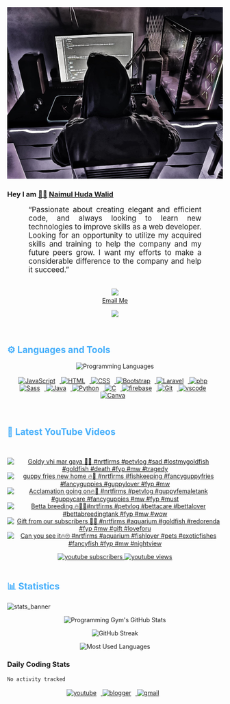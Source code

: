 <!-- ![github_cover_banner](https://www.digitalsolutionservices.com/img/services/web%20development.gif)-->

<div align="center" style="display:block;">
    <img height="400px" width="100%" alt="github cover banner" src="https://raw.githubusercontent.com/NaimulHudaWalid/NaimulHudaWalid/main/272276268_3114779035434264_920860974401480824_n.jpg"/> 
</div>

### Hey I am [👨🏻‍][facebook] [Naimul Huda Walid][youtube]



<p align:"center" style="text-align: justify; margin: 0 50px; font-size: 17px;" >
   “Passionate about creating elegant and efficient code, and always looking to learn new technologies to improve skills as a web developer. Looking for an opportunity to utilize my acquired skills and training to help the company and my future peers grow. I want my efforts to make a considerable difference to the company and help it succeed.”
<br>
<br>
<div align="center">

![](https://visitor-badge.glitch.me/badge?page_id=NaimulHudaWalid)
    <br />
[Email Me](mailto:dev.naimulhuda@gmail.com)
</div>
</p>
<!-- Typing SVG by DenverCoder1 - https://github.com/DenverCoder1/readme-typing-svg -->
<p align="center">
<!--   <a href="https://github.com/DenverCoder1/readme-typing-svg"> -->
    <img src="https://readme-typing-svg.herokuapp.com?color=E22FE4&width=380&height=45&lines=Open-Source+Enthusiast;Learning+In+Public;Empowering+Others;Nice+To+Meet+You+...&center=true"></a>

</p>
<br>
<!-- Languages and Tools -->

<h2 style="color: #44AEFB">⚙️ Languages and Tools</h2>
<div align="center" style="display:block;">
    <img width="100px" alt="Programming Languages" src="https://user-images.githubusercontent.com/78341798/194531121-47b0119a-ce00-439d-b586-125f86acb098.png"/> 
</div>
<br>   
<!-- Icons Resources -->
<!-- https://devicon.dev/ -->
<!-- https://cdn.jsdelivr.net/npm/simple-icons@v3/icons/ -->
<div align="center">
  <a href="https://developer.mozilla.org/en-US/docs/Web/JavaScript" target="_blank" rel="noreferrer">
      <img  alt="JavaScript" height="50px" style="padding-right:10px;" src="https://cdn.jsdelivr.net/gh/devicons/devicon/icons/javascript/javascript-plain.svg"/>
  </a>
  
 
  <a href="https://developer.mozilla.org/en-US/docs/Web/HTML" target="_blank" rel="noreferrer">
      <img  alt="HTML" height="50px" style="padding-right:10px;" src="https://cdn.jsdelivr.net/gh/devicons/devicon/icons/html5/html5-original.svg"/>
  </a>
  <a href="https://developer.mozilla.org/en-US/docs/Web/CSS" target="_blank" rel="noreferrer">
      <img  alt="CSS" height="50px" style="padding-right:10px;" src="https://cdn.jsdelivr.net/gh/devicons/devicon/icons/css3/css3-original.svg"/>
  </a>
  <a href="https://getbootstrap.com/" target="_blank" rel="noreferrer">
      <img  alt="Bootstrap" height="50px" style="padding-right:10px;" src="https://cdn.jsdelivr.net/gh/devicons/devicon/icons/bootstrap/bootstrap-original.svg"/>
  </a> 
  <a href="https://laravel.com/" target="_blank" rel="noreferrer">
      <img  alt="Laravel" height="50px" style="padding-right:10px;" src="https://cdn.jsdelivr.net/gh/devicons/devicon/icons/laravel/laravel-plain.svg"/>
  </a>
  <a href="https://www.php.net/" target="_blank" rel="noreferrer">
      <img  alt="php" height="50px" style="padding-right:10px;" src="https://cdn.jsdelivr.net/gh/devicons/devicon/icons/php/php-original.svg"/>
  </a>
  <a href="https://sass-lang.com/" target="_blank" rel="noreferrer">
      <img  alt="Sass" height="50px" style="padding-right:10px;" src="https://cdn.jsdelivr.net/gh/devicons/devicon/icons/sass/sass-original.svg"/>
  </a>
  <a href="https://www.java.com/en/" target="_blank" rel="noreferrer">
      <img  alt="Java" height="50px" style="padding-right:10px;" src="https://cdn.jsdelivr.net/gh/devicons/devicon/icons/java/java-original.svg"/>
  </a>    
  <a href="https://www.python.org/" target="_blank" rel="noreferrer">
      <img  alt="Python" height="50px" style="padding-right:10px;" src="https://cdn.jsdelivr.net/gh/devicons/devicon/icons/python/python-original.svg"/>
  </a>
  <a href="https://www.cprogramming.com/" target="_blank" rel="noreferrer">
      <img  alt="C" height="50px" style="padding-right:10px;" src="https://cdn.jsdelivr.net/gh/devicons/devicon/icons/c/c-original.svg"/>
  </a>
  
  <a href="https://firebase.google.com/" target="_blank" rel="noreferrer">
      <img  alt="firebase" height="50px" style="padding-right:10px;" src="https://cdn.jsdelivr.net/gh/devicons/devicon/icons/firebase/firebase-plain.svg"/>
  </a>
 
  <a href="https://git-scm.com/" target="_blank" rel="noreferrer">
      <img  alt="Git" height="50px" style="padding-right:10px;" src="https://cdn.jsdelivr.net/gh/devicons/devicon/icons/git/git-original.svg"/>
  </a>
  
  <a href="https://code.visualstudio.com/" target="_blank" rel="noreferrer">
      <img  alt="vscode" height="50px" style="padding-right:10px;"src="https://cdn.jsdelivr.net/gh/devicons/devicon/icons/vscode/vscode-original.svg"/>
  </a>
  <a href="https://www.canva.com/" target="_blank" rel="noreferrer">
      <img  alt="Canva" height="50px" style="padding-right:10px;" src="https://cdn.jsdelivr.net/gh/devicons/devicon/icons/canva/canva-original.svg"/> 
  </a>
</div>
<br>
<br>

<!-- Latest YouTube Videos -->

<h2 style="color: #44AEFB">🎦 Latest YouTube Videos</h2>
<br />

<!-- Resource/Reference: https://github.com/DenverCoder1/github-readme-youtube-cards -->
<div class="youtube videos cards" align="center">

<!-- BEGIN YOUTUBE-CARDS -->
[![Goldy vhi mar gaya 🥲🥲 #nrtfirms #petvlog #sad #lostmygoldfish #goldfish #death #fyp #mw #tragedy](https://ytcards.demolab.com/?id=cATJVn4bZFg&title=Goldy+vhi+mar+gaya+%F0%9F%A5%B2%F0%9F%A5%B2+%23nrtfirms+%23petvlog+%23sad+%23lostmygoldfish+%23goldfish+%23death+%23fyp+%23mw+%23tragedy&lang=en&timestamp=1703093504&background_color=%230d1117&title_color=%23ffffff&stats_color=%23dedede&max_title_lines=1&width=250&border_radius=5 "Goldy vhi mar gaya 🥲🥲 #nrtfirms #petvlog #sad #lostmygoldfish #goldfish #death #fyp #mw #tragedy")](https://www.youtube.com/watch?v=cATJVn4bZFg)
[![guppy fries new home 🔥🖤 #nrtfirms #fishkeeping #fancyguppyfries #fancyguppies #guppylover #fyp #mw](https://ytcards.demolab.com/?id=ErjraknnUAA&title=guppy+fries+new+home+%F0%9F%94%A5%F0%9F%96%A4+%23nrtfirms+%23fishkeeping+%23fancyguppyfries+%23fancyguppies+%23guppylover+%23fyp+%23mw&lang=en&timestamp=1703030864&background_color=%230d1117&title_color=%23ffffff&stats_color=%23dedede&max_title_lines=1&width=250&border_radius=5 "guppy fries new home 🔥🖤 #nrtfirms #fishkeeping #fancyguppyfries #fancyguppies #guppylover #fyp #mw")](https://www.youtube.com/watch?v=ErjraknnUAA)
[![Acclamation going on🔥🖤 #nrtfirms #petvlog #guppyfemaletank #guppycare #fancyguppies #mw #fyp #must](https://ytcards.demolab.com/?id=YPO6PlllvyY&title=Acclamation+going+on%F0%9F%94%A5%F0%9F%96%A4+%23nrtfirms+%23petvlog+%23guppyfemaletank+%23guppycare+%23fancyguppies+%23mw+%23fyp+%23must&lang=en&timestamp=1702987593&background_color=%230d1117&title_color=%23ffffff&stats_color=%23dedede&max_title_lines=1&width=250&border_radius=5 "Acclamation going on🔥🖤 #nrtfirms #petvlog #guppyfemaletank #guppycare #fancyguppies #mw #fyp #must")](https://www.youtube.com/watch?v=YPO6PlllvyY)
[![Betta breeding 🔥👌🏻#nrtfirms #petvlog #bettacare #bettalover #bettabreedingtank #fyp #mw #wow](https://ytcards.demolab.com/?id=jIgbA1NgXKQ&title=Betta+breeding+%F0%9F%94%A5%F0%9F%91%8C%F0%9F%8F%BB%23nrtfirms+%23petvlog+%23bettacare+%23bettalover+%23bettabreedingtank+%23fyp+%23mw+%23wow&lang=en&timestamp=1702944434&background_color=%230d1117&title_color=%23ffffff&stats_color=%23dedede&max_title_lines=1&width=250&border_radius=5 "Betta breeding 🔥👌🏻#nrtfirms #petvlog #bettacare #bettalover #bettabreedingtank #fyp #mw #wow")](https://www.youtube.com/watch?v=jIgbA1NgXKQ)
[![Gift from our subscribers 🖤🔥 #nrtfirms #aquarium #goldfish #redorenda #fyp #mw #gift #loveforu](https://ytcards.demolab.com/?id=Cgl_St5lPSU&title=Gift+from+our+subscribers+%F0%9F%96%A4%F0%9F%94%A5+%23nrtfirms+%23aquarium+%23goldfish+%23redorenda+%23fyp+%23mw+%23gift+%23loveforu&lang=en&timestamp=1702912173&background_color=%230d1117&title_color=%23ffffff&stats_color=%23dedede&max_title_lines=1&width=250&border_radius=5 "Gift from our subscribers 🖤🔥 #nrtfirms #aquarium #goldfish #redorenda #fyp #mw #gift #loveforu")](https://www.youtube.com/watch?v=Cgl_St5lPSU)
[![Can you see it🔥🙄 #nrtfirms #aquarium #fishlover #pets #exoticfishes #fancyfish #fyp #mw #nightview](https://ytcards.demolab.com/?id=Z2b_a7Ls06w&title=Can+you+see+it%F0%9F%94%A5%F0%9F%99%84+%23nrtfirms+%23aquarium+%23fishlover+%23pets+%23exoticfishes+%23fancyfish+%23fyp+%23mw+%23nightview&lang=en&timestamp=1702867469&background_color=%230d1117&title_color=%23ffffff&stats_color=%23dedede&max_title_lines=1&width=250&border_radius=5 "Can you see it🔥🙄 #nrtfirms #aquarium #fishlover #pets #exoticfishes #fancyfish #fyp #mw #nightview")](https://www.youtube.com/watch?v=Z2b_a7Ls06w)
<!-- END YOUTUBE-CARDS -->
</div>

<!-- Begin Youtube Buttons -->
<!-- Resource/Reference:  https://github.com/DenverCoder1/custom-icon-badges -->
<div class="youtube buttons" align="center">
    <a href="https://www.youtube.com/channel/UCa3YaFwzSII0kKg3Nads2dQ"  target="_blank">
        <img alt="youtube subscribers" src="https://img.shields.io/youtube/channel/subscribers/UCa3YaFwzSII0kKg3Nads2dQ?logo=youtube&logoColor=red&style=for-the-badge"/>
    </a> 
    <a href="https://www.youtube.com/channel/UCa3YaFwzSII0kKg3Nads2dQ"  target="_blank">
        <img alt="youtube views" src="https://custom-icon-badges.demolab.com/youtube/channel/views/UCa3YaFwzSII0kKg3Nads2dQ?color=%23E05D44&logo=eye&logoColor=white&style=for-the-badge&labelColor=#555555"/>
    </a> 
</div>
<br>
<!-- End Youtube Buttons -->

<!-- Statistics -->

<h2 style="color: #44AEFB">📊 Statistics</h2>

![stats_banner](https://user-images.githubusercontent.com/78341798/194534778-d662496c-ae00-4e8d-ae9b-b90912054e7f.gif)

<!-- Begin Stats Cards -->
<!-- Resources:  -->
<!-- Github & Languages Stats: https://github.com/naimul15-12090/github-readme-stats --> 
<!-- Streak Stats: https://github.com/denvercoder1/github-readme-streak-stats -->
<!-- Change the value after ?username= to your GitHub username. -->
<div class="stats" align="center">

![Programming Gym's GitHub Stats](https://github-readme-stats.vercel.app/api?username=NaimulHudaWalid&hide=stars&count_private=true&show_icons=true&theme=algolia&border_radius=20)

![GitHub Streak](https://streak-stats.demolab.com?user=NaimulHudaWalid&count_private=true&theme=algolia&border_radius=22)

![Most Used Languages](https://github-readme-stats.vercel.app/api/top-langs/?username=NaimulHudaWalid&langs_count=8&layout=compact&show_icons=true&theme=algolia&border_radius=20)
    
<!-- ![Top Langs](https://github-readme-stats.vercel.app/api/top-langs/?username=naimul15-12090&langs_count=8) -->
<!-- [![Top Langs](https://github-readme-stats.vercel.app/api/top-langs/?username=naimul15-12090&layout=compact)](https://github.com/anuraghazra/github-readme-stats)
 -->
    
</div>
<!--  End Stats Cards -->



### Daily Coding Stats
<!--START_SECTION:waka-->

```txt
No activity tracked
```

<!--END_SECTION:waka-->
<!-- Begin Footer -->
<!-- Icons Resources -->
<!-- https://devicon.dev/ -->
<div class="footer" align="center" style="margin:15px;">
    <a href="https://www.youtube.com/channel/UCa3YaFwzSII0kKg3Nads2dQ" target="_blank">
        <img  style="margin:0 10px 10px 0;" src="https://user-images.githubusercontent.com/78341798/194531650-698ef1b1-9cbd-4b4f-96ef-5a2ec4b5d7e6.svg" alt="youtube" width="40px"/>
    </a>
    <a href="https://www.linkedin.com/in/naimulhudawalid/" target="_blank">
        <img style="margin:0 10px 10px 0;" src="https://user-images.githubusercontent.com/78341798/194531458-b5dfeb1b-bad5-4dfa-909a-2e402262db9a.svg" alt="blogger" width="40px"/>
    </a>
    <a href="mailto:dev.naimulhuda@gmail.com" target="_blank">
        <img style="margin:0 10px 10px 0;" src="https://user-images.githubusercontent.com/78341798/194531383-ddb2b774-5bb9-491c-b601-4a4a7d9792fb.svg" alt="gmail" width="40px"/>
    </a>
</div>
<!-- End Footer -->

[youtube]: https://www.youtube.com/channel/UCa3YaFwzSII0kKg3Nads2dQ
[facebook]: https://www.facebook.com/profile.php?id=100007065945838
